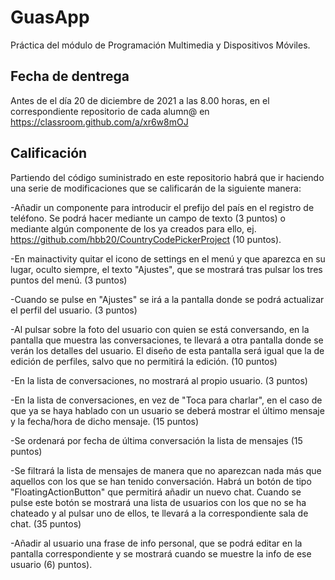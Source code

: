 # GuasApp
Práctica del módulo de Programación Multimedia y Dispositivos Móviles.

## Fecha de dentrega
Antes de el día 20 de diciembre de 2021 a las 8.00 horas, en el correspondiente repositorio de cada alumn@ en https://classroom.github.com/a/xr6w8mOJ

## Calificación
Partiendo del código suministrado en este repositorio habrá que ir haciendo una serie de modificaciones que se calificarán de la siguiente manera:

-Añadir un  componente para introducir el prefijo del país en el registro de teléfono. Se podrá hacer mediante un campo de texto (3 puntos) o mediante algún componente de los ya creados para ello, ej. https://github.com/hbb20/CountryCodePickerProject (10 puntos).


-En mainactivity quitar el icono de settings en el menú y que aparezca en su lugar, oculto siempre, el texto "Ajustes", que se mostrará tras pulsar los tres puntos del menú. (3 puntos)

-Cuando se pulse en "Ajustes" se irá a la pantalla donde se podrá actualizar el perfil del usuario. (3 puntos)

-Al pulsar sobre la foto del usuario con quien se está conversando, en la pantalla que muestra las conversaciones, te llevará a otra pantalla donde se verán los detalles del usuario. El diseño de esta pantalla será igual que la de edición de perfiles, salvo que no permitirá la edición. (10 puntos)

-En la lista de conversaciones, no mostrará al propio usuario. (3 puntos)

-En la lista de conversaciones, en vez de "Toca para charlar", en el caso de que ya se haya hablado con un usuario se deberá mostrar el último mensaje y la fecha/hora de dicho mensaje. (15 puntos)

-Se ordenará por fecha de última conversación la lista de mensajes (15 puntos)

-Se filtrará la lista de mensajes de manera que no aparezcan nada más que aquellos con los que se han tenido conversación. Habrá un botón de tipo "FloatingActionButton" que permitirá añadir un nuevo chat. Cuando se pulse este botón se mostrará una lista de usuarios con los que no se ha chateado y al pulsar uno de ellos, te llevará a la correspondiente sala de chat. (35 puntos)

-Añadir al usuario una frase de info personal, que se podrá editar en la pantalla correspondiente y se mostrará cuando se muestre la info de ese usuario (6) puntos). 
